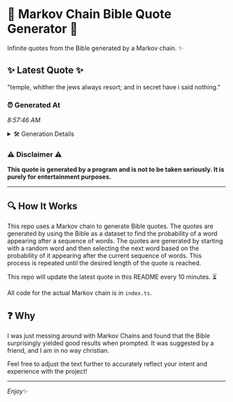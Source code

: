 # 📖 Markov Chain Bible Quote Generator 📖

Infinite quotes from the Bible generated by a Markov chain. ✨

## ✨ Latest Quote ✨
"temple, whither the jews always resort; and in secret have i said nothing."

### ⏰ Generated At
*8:57:46 AM*

<details>
    <summary>🛠️ Generation Details</summary>
    <p>
        <strong>🌱 Seed:</strong> temple,<br>
        <strong>🔄 Iterations:</strong> 12<br>
        <strong>📜 Context History:</strong><br>[ temple, ]: whither<br>[ temple,, whither ]: the<br>[ temple,, whither, the ]: jews<br>[ temple,, whither, the, jews ]: always<br>[ temple,, whither, the, jews, always ]: resort;<br>[ temple,, whither, the, jews, always, resort; ]: and<br>[ whither, the, jews, always, resort;, and ]: in<br>[ the, jews, always, resort;, and, in ]: secret<br>[ jews, always, resort;, and, in, secret ]: have<br>[ always, resort;, and, in, secret, have ]: i<br>[ resort;, and, in, secret, have, i ]: said<br>[ and, in, secret, have, i, said ]: nothing.<br>
    </p>
</details>

### ⚠️ Disclaimer ⚠️
**This quote is generated by a program and is not to be taken seriously. It is purely for entertainment purposes.**

---

## 🔍 How It Works

This repo uses a Markov chain to generate Bible quotes. The quotes are generated by using the Bible as a dataset to find the probability of a word appearing after a sequence of words. The quotes are generated by starting with a random word and then selecting the next word based on the probability of it appearing after the current sequence of words. This process is repeated until the desired length of the quote is reached.

This repo will update the latest quote in this README every 10 minutes. ⏳

All code for the actual Markov chain is in `index.ts`.

## ❓ Why

I was just messing around with Markov Chains and found that the Bible surprisingly yielded good results when prompted. 
It was suggested by a friend, and I am in no way christian.

Feel free to adjust the text further to accurately reflect your intent and experience with the project!

---

*Enjoy*✨
